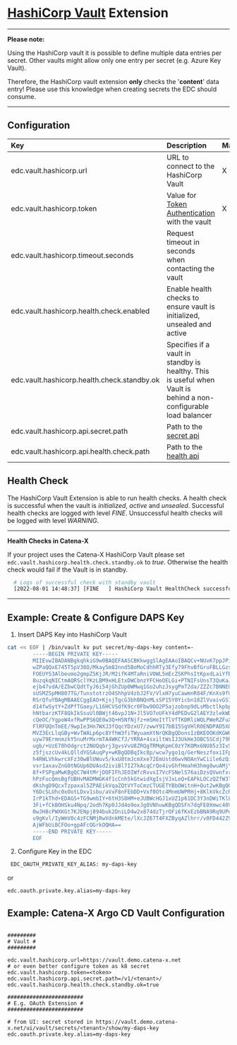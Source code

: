 # [HashiCorp Vault](https://www.vaultproject.io/) Extension

---

**Please note:**

Using the HashiCorp vault it is possible to define multiple data entries per secret. Other vaults might allow only one
entry per secret (e.g. Azure Key Vault).

Therefore, the HashiCorp vault extension **only** checks the '**content**' data entry! Please use this knowledge when
creating secrets the EDC should consume.

---

## Configuration

| Key                                         | Description                                                                                                      | Mandatory | Default          |
|:--------------------------------------------|:-----------------------------------------------------------------------------------------------------------------|-----------|------------------|
| edc.vault.hashicorp.url                     | URL to connect to the HashiCorp Vault                                                                            | X         ||     |
| edc.vault.hashicorp.token                   | Value for [Token Authentication](https://www.vaultproject.io/docs/auth/token) with the vault                     | X         ||     |
| edc.vault.hashicorp.timeout.seconds         | Request timeout in seconds when contacting the vault                                                             |           | `30`             |
| edc.vault.hashicorp.health.check.enabled    | Enable health checks to ensure vault is initialized, unsealed and active                                         |           | `true`           |
| edc.vault.hashicorp.health.check.standby.ok | Specifies if a vault in standby is healthy. This is useful when Vault is behind a non-configurable load balancer |           | `false`          |
| edc.vault.hashicorp.api.secret.path         | Path to the [secret api](https://www.vaultproject.io/api-docs/secret/kv/kv-v1)                                   |           | `/v1/secret`     |
| edc.vault.hashicorp.api.health.check.path   | Path to the [health api](https://www.vaultproject.io/api-docs/system/health)                                     |           | `/v1/sys/health` |

## Health Check

The HashiCorp Vault Extension is able to run health checks. A health check is successful when the vault is _initialized_, _active_ and _unsealed_. Successful health checks are logged with level _FINE_. Unsuccessful health checks will be logged
with level _WARNING_.

---
**Health Checks in Catena-X**

If your project uses the Catena-X HashiCorp Vault please set `edc.vault.hashicorp.health.check.standby.ok` to _true_. Otherwise the health check would fail if the Vault is in standby.

```bash
  # Logs of successful check with standby vault
  [2022-08-01 14:48:37] [FINE   ] HashiCorp Vault HealthCheck successful. HashicorpVaultHealthResponsePayload(isInitialized=true, isSealed=false, isStandby=true, isPerformanceStandby=false, replicationPerformanceMode=disabled,replicationDrMode=disabled, serverTimeUtc=1659365317, version=1.9.2, clusterName=vault-cluster-4b193c26, clusterId=83fabd45-685d-7f8d-9495-18fab6f50d5e)
```

---

## Example: Create & Configure DAPS Key

1. Insert DAPS Key into HashiCorp Vault

```bash
cat << EOF | /bin/vault kv put secret/my-daps-key content=-
        -----BEGIN PRIVATE KEY-----
        MIIEvwIBADANBgkqhkiG9w0BAQEFAASCBKkwggSlAgEAAoIBAQCv+NUvK7ppJPiM
        wZPaQQxE745T5pV38O/Mkay5m82nnd5BoMoCdhhRTy3Efy79FhvBfGruFBLLGzsQ
        FOEUY53Albeumo2gmpZSKjJR/M2ifK4MTaRniVOWL5mEcZSKPhsItKpxdLaiYfB6
        8uzqkqNICtmAQRSclYKzLBM9xHLEtxDWCbnzYFCHoOELGi+PTNIFsUnsT3QuKaJ/
        ejb47vdA/EZbwCQdtTyJ6i54jGhZUp0WMwq1Go2uhzJsygPmT2da/ZZZc7BNNEQE
        sUSMZSpMH807TG/TunstotrzO4ShhpV4zbJ2FV/VlxH7yuCawmnR84F/KnXs9fUc
        RSrQfuYBAgMBAAECggEAO+KjsjTgcG3bhBNQnMLsSP15Y0Yicbn18ZlVvaivGS7Z
        d14fwSytY+ZdPfTGaey/L16HCVSdfK9cr0Fbw9OO2P5ajzobnp9dLsMbctlkpbpm
        hNtbarzKTF8QkIkSsuUl0BWjt46vpJ1N+Jl5VO7oUFkY4dPEDvG2lAEY3zlekWDm
        cQeOC/YgpoW4xfRwPPS6QE0w3Q+H5NfNjfz+mSHeItTlVfTKDRliWQLPWeRZFuXh
        FlRFUQnTmEE/9wpIe3Hn7WXJ3fQqcYDzxU7/zwwY9I7bB15SgVHlR0ENDPAD5X8F
        MVZ3EcLlqGBy+WvTWALp6pc8YfhW3fiTWyuamXtNrQKBgQDonsIzBKEOOKdKGW0e
        uyw79ErmnmzkY5nuMrMxrmTA4WKCfJ/YRRA+4sxiltWsIJ3UkHe3OBCSSCdj79hb
        ugb/+UzE70hOdgrct2NUQqbrj3gvsVvU8ZRQgTRMqKpmC0zY7KOMx6NU85z3IvS1
        z5fjszcUv4kLQlldYGSAuqPy+wKBgQDBqIkc8p/wcw7ygo1q/GerNeszfoxiIFp8
        h4RWLVhkwrcXFz30wBlUWuv5/kxU8tmJcmXxe72EmUstd6wvNOAnYwCiile6zQiJ
        vsr1axavZnGOtNGUp6DUAsd2iviBl7IZ7kAcqCrQo4ivGhfHmahH3hmg8wuAMjYB
        8f+FSPgaMwKBgQC7W4tMrjDOFIFhJEOIWfcRvvxI7VcFSNelS76aiDzsQVwnfxr7
        hPzFucQmsBgfUBHvMADMWGK4f1cCnh5kGtwidXgIsjVJxLeQ+EAPkLOCzQZfW3l8
        dKshgD9QcxTzpaxal5ZPAEikVqaZQtVYToCmzCTUGETYBbOWitnH+Qut2wKBgQC6
        Y6DcSLUhc0xOotLDxv1sbu/aVxF8nFEbDD+Vxf0Otc4MnmUWPRHj+8KlkVkcZcR0
        IrP1kThd+EDAGS+TG9wmbIY+6tH3S8HM+eJUBWcHGJ1xUZ1p61DC3Y3nDWiTKlLT
        3Fi+fCkBOHSku4Npq/2odh7Kp0JJd4o9oxJg0VNhuwKBgQDSFn7dqFE0Xmwc40Vr
        0wJH8cPWXKGt7KJENpj894buk2DniLD4w2x874dzTjrOFi6fKxEzbBNA9Rq9UPo8
        u9gKvl/IyWmV0c4zFCNMjRwVdnkMEte/lXcJZ67T4FXZByqAZlhrr/v0FD442Z9B
        AjWFbUiBCFOo+gpAFcQGrkOQHA==
        -----END PRIVATE KEY-----
        EOF
```

2. Configure Key in the EDC

```bash
 EDC_OAUTH_PRIVATE_KEY_ALIAS: my-daps-key
```

or

```bash
edc.oauth.private.key.alias=my-daps-key
```

## Example: Catena-X Argo CD Vault Configuration

```

#########
# Vault #
#########

edc.vault.hashicorp.url=https://vault.demo.catena-x.net
# or even better configure token as k8 secret
edc.vault.hashicorp.token=<token>
edc.vault.hashicorp.api.secret.path=/v1/<tenant>/
edc.vault.hashicorp.health.check.standby.ok=true

########################
# E.g. OAuth Extension #
########################

# from UI: secret stored in https://vault.demo.catena-x.net/ui/vault/secrets/<tenant>/show/my-daps-key
edc.oauth.private.key.alias=my-daps-key

```
